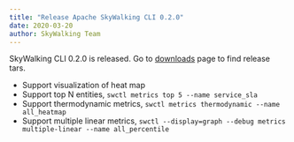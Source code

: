 ```yaml
---
title: "Release Apache SkyWalking CLI 0.2.0"
date: 2020-03-20
author: SkyWalking Team
---
```


SkyWalking CLI 0.2.0 is released. Go to [downloads](/downloads) page to find release tars.

- Support visualization of heat map
- Support top N entities, `swctl metrics top 5 --name service_sla`
- Support thermodynamic metrics, `swctl metrics thermodynamic --name all_heatmap`
- Support multiple linear metrics, `swctl --display=graph --debug metrics multiple-linear --name all_percentile`